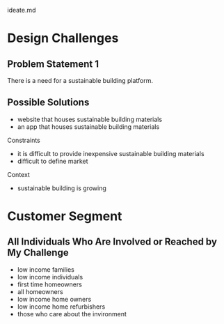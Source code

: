 ideate.md

# Design Challenges

## Problem Statement 1
There is a need for a sustainable building platform. 

## Possible Solutions 
- website that houses sustainable building materials  
- an app that houses sustainable building materials 


Constraints
- it is difficult to provide inexpensive sustainable building materials 
- difficult to define market 

Context
- sustainable building is growing 

# Customer Segment 

## All Individuals Who Are Involved or Reached by My Challenge 
- low income families 
- low income individuals
- first time homeowners 
- all homeowners 
- low income home owners
- low income home refurbishers 
- those who care about the invironment

